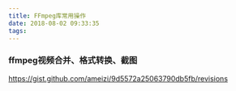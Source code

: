 ```yaml
---
title: FFmpeg库常用操作
date: 2018-08-02 09:33:35
tags:
---
```

### ffmpeg视频合并、格式转换、截图 
https://gist.github.com/ameizi/9d5572a25063790db5fb/revisions